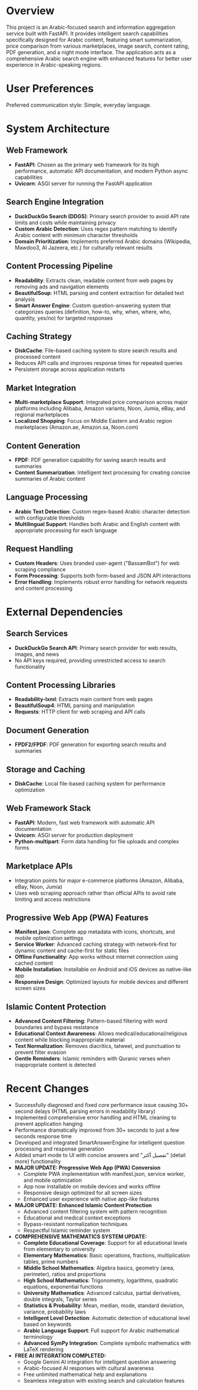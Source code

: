 # Overview

This project is an Arabic-focused search and information aggregation service built with FastAPI. It provides intelligent search capabilities specifically designed for Arabic content, featuring smart summarization, price comparison from various marketplaces, image search, content rating, PDF generation, and a night mode interface. The application acts as a comprehensive Arabic search engine with enhanced features for better user experience in Arabic-speaking regions.

# User Preferences

Preferred communication style: Simple, everyday language.

# System Architecture

## Web Framework
- **FastAPI**: Chosen as the primary web framework for its high performance, automatic API documentation, and modern Python async capabilities
- **Uvicorn**: ASGI server for running the FastAPI application

## Search Engine Integration
- **DuckDuckGo Search (DDGS)**: Primary search provider to avoid API rate limits and costs while maintaining privacy
- **Custom Arabic Detection**: Uses regex pattern matching to identify Arabic content with minimum character thresholds
- **Domain Prioritization**: Implements preferred Arabic domains (Wikipedia, Mawdoo3, Al Jazeera, etc.) for culturally relevant results

## Content Processing Pipeline
- **Readability**: Extracts clean, readable content from web pages by removing ads and navigation elements
- **BeautifulSoup**: HTML parsing and content extraction for detailed text analysis
- **Smart Answer Engine**: Custom question-answering system that categorizes queries (definition, how-to, why, when, where, who, quantity, yes/no) for targeted responses

## Caching Strategy
- **DiskCache**: File-based caching system to store search results and processed content
- Reduces API calls and improves response times for repeated queries
- Persistent storage across application restarts

## Market Integration
- **Multi-marketplace Support**: Integrated price comparison across major platforms including Alibaba, Amazon variants, Noon, Jumia, eBay, and regional marketplaces
- **Localized Shopping**: Focus on Middle Eastern and Arabic region marketplaces (Amazon.ae, Amazon.sa, Noon.com)

## Content Generation
- **FPDF**: PDF generation capability for saving search results and summaries
- **Content Summarization**: Intelligent text processing for creating concise summaries of Arabic content

## Language Processing
- **Arabic Text Detection**: Custom regex-based Arabic character detection with configurable thresholds
- **Multilingual Support**: Handles both Arabic and English content with appropriate processing for each language

## Request Handling
- **Custom Headers**: Uses branded user-agent ("BassamBot") for web scraping compliance
- **Form Processing**: Supports both form-based and JSON API interactions
- **Error Handling**: Implements robust error handling for network requests and content processing

# External Dependencies

## Search Services
- **DuckDuckGo Search API**: Primary search provider for web results, images, and news
- No API keys required, providing unrestricted access to search functionality

## Content Processing Libraries
- **Readability-lxml**: Extracts main content from web pages
- **BeautifulSoup4**: HTML parsing and manipulation
- **Requests**: HTTP client for web scraping and API calls

## Document Generation
- **FPDF2/FPDF**: PDF generation for exporting search results and summaries

## Storage and Caching
- **DiskCache**: Local file-based caching system for performance optimization

## Web Framework Stack
- **FastAPI**: Modern, fast web framework with automatic API documentation
- **Uvicorn**: ASGI server for production deployment
- **Python-multipart**: Form data handling for file uploads and complex forms

## Marketplace APIs
- Integration points for major e-commerce platforms (Amazon, Alibaba, eBay, Noon, Jumia)
- Uses web scraping approach rather than official APIs to avoid rate limiting and access restrictions

## Progressive Web App (PWA) Features
- **Manifest.json**: Complete app metadata with icons, shortcuts, and mobile optimization settings
- **Service Worker**: Advanced caching strategy with network-first for dynamic content and cache-first for static files
- **Offline Functionality**: App works without internet connection using cached content
- **Mobile Installation**: Installable on Android and iOS devices as native-like app
- **Responsive Design**: Optimized layouts for mobile devices and different screen sizes

## Islamic Content Protection
- **Advanced Content Filtering**: Pattern-based filtering with word boundaries and bypass resistance
- **Educational Context Awareness**: Allows medical/educational/religious content while blocking inappropriate material
- **Text Normalization**: Removes diacritics, tatweel, and punctuation to prevent filter evasion
- **Gentle Reminders**: Islamic reminders with Quranic verses when inappropriate content is detected

# Recent Changes

- Successfully diagnosed and fixed core performance issue causing 30+ second delays (HTML parsing errors in readability library)
- Implemented comprehensive error handling and HTML cleaning to prevent application hanging
- Performance dramatically improved from 30+ seconds to just a few seconds response time
- Developed and integrated SmartAnswerEngine for intelligent question processing and response generation
- Added smart mode to UI with concise answers and "تفصيل أكثر" (detail more) functionality
- **MAJOR UPDATE: Progressive Web App (PWA) Conversion**
  - Complete PWA implementation with manifest.json, service worker, and mobile optimization
  - App now installable on mobile devices and works offline
  - Responsive design optimized for all screen sizes
  - Enhanced user experience with native app-like features
- **MAJOR UPDATE: Enhanced Islamic Content Protection**
  - Advanced content filtering system with pattern recognition
  - Educational and medical context exceptions
  - Bypass-resistant normalization techniques
  - Respectful Islamic reminder system
- **COMPREHENSIVE MATHEMATICS SYSTEM UPDATE:**
  - **Complete Educational Coverage**: Support for all educational levels from elementary to university
  - **Elementary Mathematics**: Basic operations, fractions, multiplication tables, prime numbers
  - **Middle School Mathematics**: Algebra basics, geometry (area, perimeter), ratios and proportions
  - **High School Mathematics**: Trigonometry, logarithms, quadratic equations, exponential functions
  - **University Mathematics**: Advanced calculus, partial derivatives, double integrals, Taylor series
  - **Statistics & Probability**: Mean, median, mode, standard deviation, variance, probability laws
  - **Intelligent Level Detection**: Automatic detection of educational level based on keywords
  - **Arabic Language Support**: Full support for Arabic mathematical terminology
  - **Advanced SymPy Integration**: Complete symbolic mathematics with LaTeX rendering
- **FREE AI INTEGRATION COMPLETED:**
  - Google Gemini AI integration for intelligent question answering
  - Arabic-focused AI responses with cultural awareness
  - Free unlimited mathematical help and explanations
  - Seamless integration with existing search and calculation features